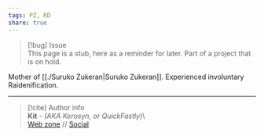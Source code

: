 ```yaml
---  
tags: PZ, RD  
share: true  
---  
```

> [!bug] Issue  
> This page is a stub, here as a reminder for later. Part of a project that is on hold.  
  
Mother of [[./Suruko Zukeran|Suruko Zukeran]]. Experienced involuntary Raidenification.  
  
-----  
> [!cite] Author info  
> **Kit** - *(AKA Kerosyn, or QuickFastly)*\  
> [Web zone](https://kerosyn.link) // [Social](https://a.tripulse.link/@kit)